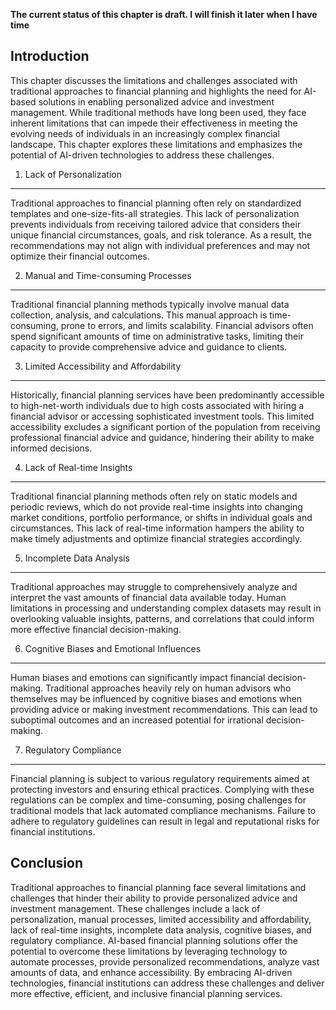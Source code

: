 **The current status of this chapter is draft. I will finish it later when I have time**

Introduction
------------

This chapter discusses the limitations and challenges associated with traditional approaches to financial planning and highlights the need for AI-based solutions in enabling personalized advice and investment management. While traditional methods have long been used, they face inherent limitations that can impede their effectiveness in meeting the evolving needs of individuals in an increasingly complex financial landscape. This chapter explores these limitations and emphasizes the potential of AI-driven technologies to address these challenges.

1. Lack of Personalization
--------------------------

Traditional approaches to financial planning often rely on standardized templates and one-size-fits-all strategies. This lack of personalization prevents individuals from receiving tailored advice that considers their unique financial circumstances, goals, and risk tolerance. As a result, the recommendations may not align with individual preferences and may not optimize their financial outcomes.

2. Manual and Time-consuming Processes
--------------------------------------

Traditional financial planning methods typically involve manual data collection, analysis, and calculations. This manual approach is time-consuming, prone to errors, and limits scalability. Financial advisors often spend significant amounts of time on administrative tasks, limiting their capacity to provide comprehensive advice and guidance to clients.

3. Limited Accessibility and Affordability
------------------------------------------

Historically, financial planning services have been predominantly accessible to high-net-worth individuals due to high costs associated with hiring a financial advisor or accessing sophisticated investment tools. This limited accessibility excludes a significant portion of the population from receiving professional financial advice and guidance, hindering their ability to make informed decisions.

4. Lack of Real-time Insights
-----------------------------

Traditional financial planning methods often rely on static models and periodic reviews, which do not provide real-time insights into changing market conditions, portfolio performance, or shifts in individual goals and circumstances. This lack of real-time information hampers the ability to make timely adjustments and optimize financial strategies accordingly.

5. Incomplete Data Analysis
---------------------------

Traditional approaches may struggle to comprehensively analyze and interpret the vast amounts of financial data available today. Human limitations in processing and understanding complex datasets may result in overlooking valuable insights, patterns, and correlations that could inform more effective financial decision-making.

6. Cognitive Biases and Emotional Influences
--------------------------------------------

Human biases and emotions can significantly impact financial decision-making. Traditional approaches heavily rely on human advisors who themselves may be influenced by cognitive biases and emotions when providing advice or making investment recommendations. This can lead to suboptimal outcomes and an increased potential for irrational decision-making.

7. Regulatory Compliance
------------------------

Financial planning is subject to various regulatory requirements aimed at protecting investors and ensuring ethical practices. Complying with these regulations can be complex and time-consuming, posing challenges for traditional models that lack automated compliance mechanisms. Failure to adhere to regulatory guidelines can result in legal and reputational risks for financial institutions.

Conclusion
----------

Traditional approaches to financial planning face several limitations and challenges that hinder their ability to provide personalized advice and investment management. These challenges include a lack of personalization, manual processes, limited accessibility and affordability, lack of real-time insights, incomplete data analysis, cognitive biases, and regulatory compliance. AI-based financial planning solutions offer the potential to overcome these limitations by leveraging technology to automate processes, provide personalized recommendations, analyze vast amounts of data, and enhance accessibility. By embracing AI-driven technologies, financial institutions can address these challenges and deliver more effective, efficient, and inclusive financial planning services.
